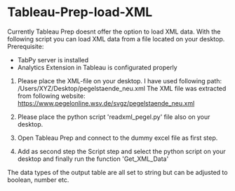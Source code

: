 # Tableau-Prep-load-XML
Currently Tableau Prep doesnt offer the option to load XML data. 
With the following script you can load XML data from a file located on your desktop.
Prerequisite:
- TabPy server is installed
- Analytics Extension in Tableau is configurated properly

1) Please place the XML-file on your desktop. 
I have used following path: /Users/XYZ/Desktop/pegelstaende_neu.xml
The XML file was extracted from following website: https://www.pegelonline.wsv.de/svgz/pegelstaende_neu.xml

2) Please place the python script 'readxml_pegel.py' file also on your desktop.

3) Open Tableau Prep and connect to the dummy excel file as first step.
4) Add as second step the Script step and select the python script on your desktop and finally run the function 'Get_XML_Data'

The data types of the output table are all set to string but can be adjusted to boolean, number etc.
